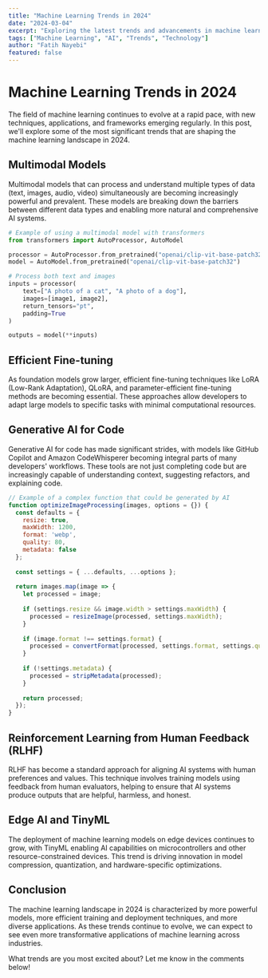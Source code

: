 ```yaml
---
title: "Machine Learning Trends in 2024"
date: "2024-03-04"
excerpt: "Exploring the latest trends and advancements in machine learning that are shaping the industry in 2024."
tags: ["Machine Learning", "AI", "Trends", "Technology"]
author: "Fatih Nayebi"
featured: false
---
```


# Machine Learning Trends in 2024

The field of machine learning continues to evolve at a rapid pace, with new techniques, applications, and frameworks emerging regularly. In this post, we'll explore some of the most significant trends that are shaping the machine learning landscape in 2024.

## Multimodal Models

Multimodal models that can process and understand multiple types of data (text, images, audio, video) simultaneously are becoming increasingly powerful and prevalent. These models are breaking down the barriers between different data types and enabling more natural and comprehensive AI systems.

```python
# Example of using a multimodal model with transformers
from transformers import AutoProcessor, AutoModel

processor = AutoProcessor.from_pretrained("openai/clip-vit-base-patch32")
model = AutoModel.from_pretrained("openai/clip-vit-base-patch32")

# Process both text and images
inputs = processor(
    text=["A photo of a cat", "A photo of a dog"],
    images=[image1, image2],
    return_tensors="pt",
    padding=True
)

outputs = model(**inputs)
```

## Efficient Fine-tuning

As foundation models grow larger, efficient fine-tuning techniques like LoRA (Low-Rank Adaptation), QLoRA, and parameter-efficient fine-tuning methods are becoming essential. These approaches allow developers to adapt large models to specific tasks with minimal computational resources.

## Generative AI for Code

Generative AI for code has made significant strides, with models like GitHub Copilot and Amazon CodeWhisperer becoming integral parts of many developers' workflows. These tools are not just completing code but are increasingly capable of understanding context, suggesting refactors, and explaining code.

```javascript
// Example of a complex function that could be generated by AI
function optimizeImageProcessing(images, options = {}) {
  const defaults = {
    resize: true,
    maxWidth: 1200,
    format: 'webp',
    quality: 80,
    metadata: false
  };
  
  const settings = { ...defaults, ...options };
  
  return images.map(image => {
    let processed = image;
    
    if (settings.resize && image.width > settings.maxWidth) {
      processed = resizeImage(processed, settings.maxWidth);
    }
    
    if (image.format !== settings.format) {
      processed = convertFormat(processed, settings.format, settings.quality);
    }
    
    if (!settings.metadata) {
      processed = stripMetadata(processed);
    }
    
    return processed;
  });
}
```

## Reinforcement Learning from Human Feedback (RLHF)

RLHF has become a standard approach for aligning AI systems with human preferences and values. This technique involves training models using feedback from human evaluators, helping to ensure that AI systems produce outputs that are helpful, harmless, and honest.

## Edge AI and TinyML

The deployment of machine learning models on edge devices continues to grow, with TinyML enabling AI capabilities on microcontrollers and other resource-constrained devices. This trend is driving innovation in model compression, quantization, and hardware-specific optimizations.

## Conclusion

The machine learning landscape in 2024 is characterized by more powerful models, more efficient training and deployment techniques, and more diverse applications. As these trends continue to evolve, we can expect to see even more transformative applications of machine learning across industries.

What trends are you most excited about? Let me know in the comments below! 